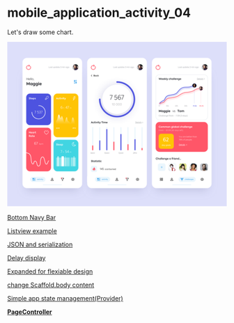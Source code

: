 # mobile_application_activity_04

Let's draw some chart.

<img src="design/mobile_application_activity_04.png">

<a href="https://pub.dev/packages/bottom_navy_bar#-readme-tab-">Bottom Navy Bar</a>


<a href="https://pusher.com/tutorials/flutter-listviews">Listview example</a>

<a href="https://flutter.dev/docs/development/data-and-backend/json">JSON and serialization</a>
    

<a href="https://stackoverflow.com/questions/49471063/how-to-run-code-after-some-delay-in-flutter">Delay display</a>

<a href="https://api.flutter.dev/flutter/widgets/Expanded-class.html">Expanded for flexiable design</a>

<a href="https://stackoverflow.com/questions/47953410/flutter-drawer-widget-change-scaffold-body-content">change Scaffold.body content</a>

<a href="https://flutter.dev/docs/development/data-and-backend/state-mgmt/simple">Simple app state management(Provider)</a>

<a href="https://api.flutter.dev/flutter/widgets/PageController-class.html"><B>PageController</B></a>


